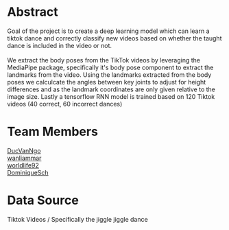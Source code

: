 # Abstract
Goal of the project is to create a deep learning model which can learn a tiktok dance and correctly classify new videos based on whether the taught dance is included in the video or not.
<br>
<br>
We extract the body poses from the TikTok videos by leveraging the MediaPipe package, specifically it's body pose component to extract the landmarks from the video. Using the landmarks extracted from the body poses we calculcate the angles between key joints to adjust for height differences and as the landmark coordinates are only given relative to the image size. Lastly a tensorflow RNN model is trained based on 120 Tiktok videos (40 correct, 60 incorrect dances)

# Team Members
<a href='https://github.com/DucVanNgo'>DucVanNgo</a><br>
<a href='https://github.com/wanliammar'>wanliammar</a><br>
<a href='https://github.com/worldlife92'>worldlife92</a><br>
<a href='https://github.com/DominiqueSch'>DominiqueSch</a>


# Data Source
Tiktok Videos / Specifically the jiggle jiggle dance



